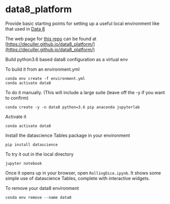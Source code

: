 # data8_platform
Provide basic starting points for setting up a useful local environment like that
used in [Data 8](https://data8.org)

The web page for [this repo](https://github.com/deculler/data8_platform) can be found at [https://deculler.github.io/data8_platform/](https://deculler.github.io/data8_platform/)

Build python3.6 based data8 configuration as a virtual env

To build it from an environment.yml

```
conda env create -f environment.yml
conda activate data8
```

To do it manually.
(This will include a large suite (leave off the -y if you want to confirm)

`conda create -y -n data8 python=3.6 pip anaconda jupyterlab`

Activate it

`conda activate data8`

Install the datascience Tables package in your environment

`pip install datascience`

To try it out in the local directory

`jupyter notebook`

Once it opens up in your browser, open `RollingDice.ipynb`.  It shows some
simple use of datascience Tables, complete with interactive widgets.

To remove your data8 environment

`conda env remove --name data8`
